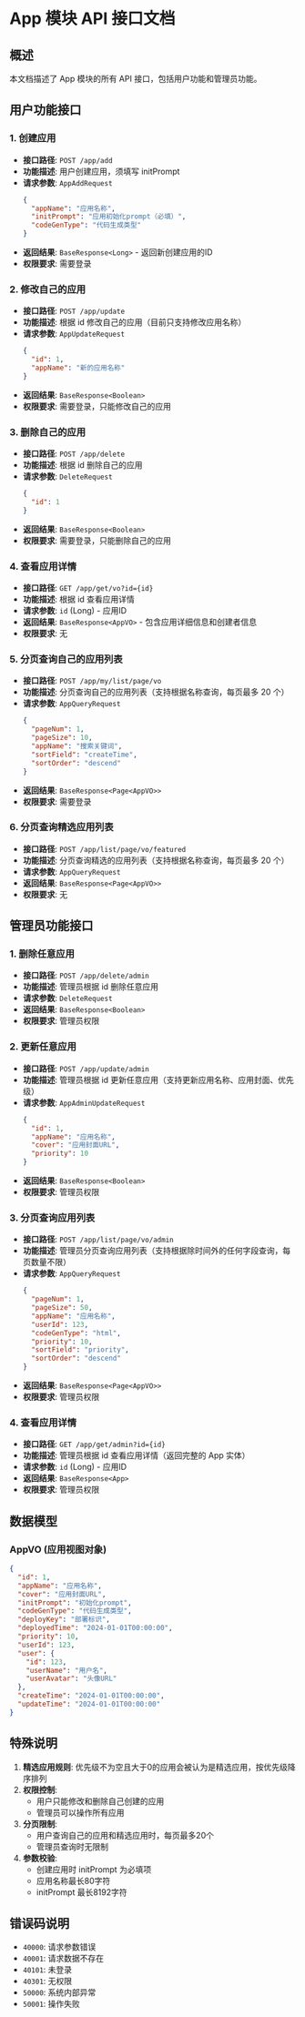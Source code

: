 # App 模块 API 接口文档

## 概述

本文档描述了 App 模块的所有 API 接口，包括用户功能和管理员功能。

## 用户功能接口

### 1. 创建应用
- **接口路径**: `POST /app/add`
- **功能描述**: 用户创建应用，须填写 initPrompt
- **请求参数**: `AppAddRequest`
  ```json
  {
    "appName": "应用名称",
    "initPrompt": "应用初始化prompt（必填）",
    "codeGenType": "代码生成类型"
  }
  ```
- **返回结果**: `BaseResponse<Long>` - 返回新创建应用的ID
- **权限要求**: 需要登录

### 2. 修改自己的应用
- **接口路径**: `POST /app/update`
- **功能描述**: 根据 id 修改自己的应用（目前只支持修改应用名称）
- **请求参数**: `AppUpdateRequest`
  ```json
  {
    "id": 1,
    "appName": "新的应用名称"
  }
  ```
- **返回结果**: `BaseResponse<Boolean>`
- **权限要求**: 需要登录，只能修改自己的应用

### 3. 删除自己的应用
- **接口路径**: `POST /app/delete`
- **功能描述**: 根据 id 删除自己的应用
- **请求参数**: `DeleteRequest`
  ```json
  {
    "id": 1
  }
  ```
- **返回结果**: `BaseResponse<Boolean>`
- **权限要求**: 需要登录，只能删除自己的应用

### 4. 查看应用详情
- **接口路径**: `GET /app/get/vo?id={id}`
- **功能描述**: 根据 id 查看应用详情
- **请求参数**: `id` (Long) - 应用ID
- **返回结果**: `BaseResponse<AppVO>` - 包含应用详细信息和创建者信息
- **权限要求**: 无

### 5. 分页查询自己的应用列表
- **接口路径**: `POST /app/my/list/page/vo`
- **功能描述**: 分页查询自己的应用列表（支持根据名称查询，每页最多 20 个）
- **请求参数**: `AppQueryRequest`
  ```json
  {
    "pageNum": 1,
    "pageSize": 10,
    "appName": "搜索关键词",
    "sortField": "createTime",
    "sortOrder": "descend"
  }
  ```
- **返回结果**: `BaseResponse<Page<AppVO>>`
- **权限要求**: 需要登录

### 6. 分页查询精选应用列表
- **接口路径**: `POST /app/list/page/vo/featured`
- **功能描述**: 分页查询精选的应用列表（支持根据名称查询，每页最多 20 个）
- **请求参数**: `AppQueryRequest`
- **返回结果**: `BaseResponse<Page<AppVO>>`
- **权限要求**: 无

## 管理员功能接口

### 1. 删除任意应用
- **接口路径**: `POST /app/delete/admin`
- **功能描述**: 管理员根据 id 删除任意应用
- **请求参数**: `DeleteRequest`
- **返回结果**: `BaseResponse<Boolean>`
- **权限要求**: 管理员权限

### 2. 更新任意应用
- **接口路径**: `POST /app/update/admin`
- **功能描述**: 管理员根据 id 更新任意应用（支持更新应用名称、应用封面、优先级）
- **请求参数**: `AppAdminUpdateRequest`
  ```json
  {
    "id": 1,
    "appName": "应用名称",
    "cover": "应用封面URL",
    "priority": 10
  }
  ```
- **返回结果**: `BaseResponse<Boolean>`
- **权限要求**: 管理员权限

### 3. 分页查询应用列表
- **接口路径**: `POST /app/list/page/vo/admin`
- **功能描述**: 管理员分页查询应用列表（支持根据除时间外的任何字段查询，每页数量不限）
- **请求参数**: `AppQueryRequest`
  ```json
  {
    "pageNum": 1,
    "pageSize": 50,
    "appName": "应用名称",
    "userId": 123,
    "codeGenType": "html",
    "priority": 10,
    "sortField": "priority",
    "sortOrder": "descend"
  }
  ```
- **返回结果**: `BaseResponse<Page<AppVO>>`
- **权限要求**: 管理员权限

### 4. 查看应用详情
- **接口路径**: `GET /app/get/admin?id={id}`
- **功能描述**: 管理员根据 id 查看应用详情（返回完整的 App 实体）
- **请求参数**: `id` (Long) - 应用ID
- **返回结果**: `BaseResponse<App>`
- **权限要求**: 管理员权限

## 数据模型

### AppVO (应用视图对象)
```json
{
  "id": 1,
  "appName": "应用名称",
  "cover": "应用封面URL",
  "initPrompt": "初始化prompt",
  "codeGenType": "代码生成类型",
  "deployKey": "部署标识",
  "deployedTime": "2024-01-01T00:00:00",
  "priority": 10,
  "userId": 123,
  "user": {
    "id": 123,
    "userName": "用户名",
    "userAvatar": "头像URL"
  },
  "createTime": "2024-01-01T00:00:00",
  "updateTime": "2024-01-01T00:00:00"
}
```

## 特殊说明

1. **精选应用规则**: 优先级不为空且大于0的应用会被认为是精选应用，按优先级降序排列
2. **权限控制**: 
   - 用户只能修改和删除自己创建的应用
   - 管理员可以操作所有应用
3. **分页限制**: 
   - 用户查询自己的应用和精选应用时，每页最多20个
   - 管理员查询时无限制
4. **参数校验**:
   - 创建应用时 initPrompt 为必填项
   - 应用名称最长80字符
   - initPrompt 最长8192字符

## 错误码说明

- `40000`: 请求参数错误
- `40001`: 请求数据不存在
- `40101`: 未登录
- `40301`: 无权限
- `50000`: 系统内部异常
- `50001`: 操作失败